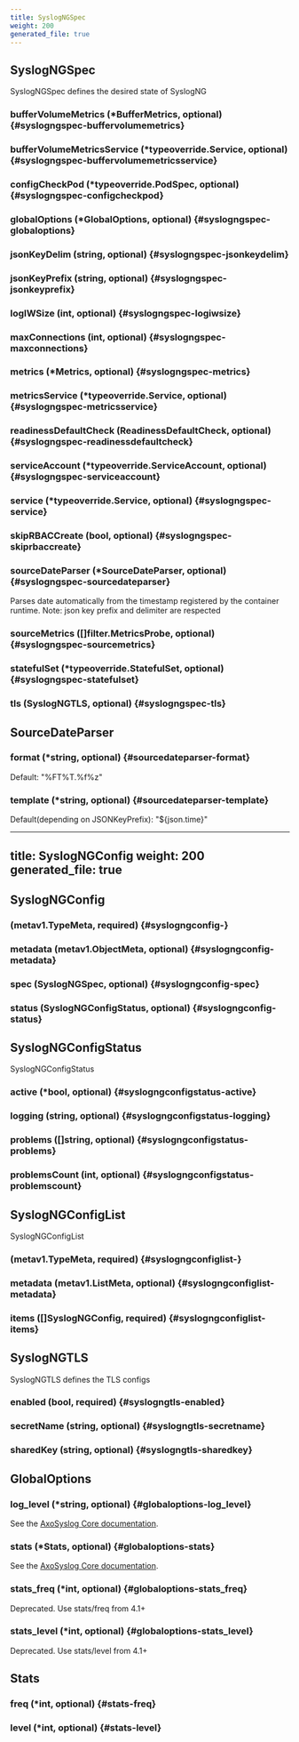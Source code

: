 ```yaml
---
title: SyslogNGSpec
weight: 200
generated_file: true
---
```


## SyslogNGSpec

SyslogNGSpec defines the desired state of SyslogNG

### bufferVolumeMetrics (*BufferMetrics, optional) {#syslogngspec-buffervolumemetrics}


### bufferVolumeMetricsService (*typeoverride.Service, optional) {#syslogngspec-buffervolumemetricsservice}


### configCheckPod (*typeoverride.PodSpec, optional) {#syslogngspec-configcheckpod}


### globalOptions (*GlobalOptions, optional) {#syslogngspec-globaloptions}


### jsonKeyDelim (string, optional) {#syslogngspec-jsonkeydelim}


### jsonKeyPrefix (string, optional) {#syslogngspec-jsonkeyprefix}


### logIWSize (int, optional) {#syslogngspec-logiwsize}


### maxConnections (int, optional) {#syslogngspec-maxconnections}


### metrics (*Metrics, optional) {#syslogngspec-metrics}


### metricsService (*typeoverride.Service, optional) {#syslogngspec-metricsservice}


### readinessDefaultCheck (ReadinessDefaultCheck, optional) {#syslogngspec-readinessdefaultcheck}


### serviceAccount (*typeoverride.ServiceAccount, optional) {#syslogngspec-serviceaccount}


### service (*typeoverride.Service, optional) {#syslogngspec-service}


### skipRBACCreate (bool, optional) {#syslogngspec-skiprbaccreate}


### sourceDateParser (*SourceDateParser, optional) {#syslogngspec-sourcedateparser}

Parses date automatically from the timestamp registered by the container runtime. Note: json key prefix and delimiter are respected 


### sourceMetrics ([]filter.MetricsProbe, optional) {#syslogngspec-sourcemetrics}


### statefulSet (*typeoverride.StatefulSet, optional) {#syslogngspec-statefulset}


### tls (SyslogNGTLS, optional) {#syslogngspec-tls}



## SourceDateParser

### format (*string, optional) {#sourcedateparser-format}

Default: "%FT%T.%f%z" 


### template (*string, optional) {#sourcedateparser-template}

Default(depending on JSONKeyPrefix): "${json.time}" 



---
title: SyslogNGConfig
weight: 200
generated_file: true
---

## SyslogNGConfig

###  (metav1.TypeMeta, required) {#syslogngconfig-}


### metadata (metav1.ObjectMeta, optional) {#syslogngconfig-metadata}


### spec (SyslogNGSpec, optional) {#syslogngconfig-spec}


### status (SyslogNGConfigStatus, optional) {#syslogngconfig-status}



## SyslogNGConfigStatus

SyslogNGConfigStatus

### active (*bool, optional) {#syslogngconfigstatus-active}


### logging (string, optional) {#syslogngconfigstatus-logging}


### problems ([]string, optional) {#syslogngconfigstatus-problems}


### problemsCount (int, optional) {#syslogngconfigstatus-problemscount}



## SyslogNGConfigList

SyslogNGConfigList

###  (metav1.TypeMeta, required) {#syslogngconfiglist-}


### metadata (metav1.ListMeta, optional) {#syslogngconfiglist-metadata}


### items ([]SyslogNGConfig, required) {#syslogngconfiglist-items}



## SyslogNGTLS

SyslogNGTLS defines the TLS configs

### enabled (bool, required) {#syslogngtls-enabled}


### secretName (string, optional) {#syslogngtls-secretname}


### sharedKey (string, optional) {#syslogngtls-sharedkey}



## GlobalOptions

### log_level (*string, optional) {#globaloptions-log_level}

See the [AxoSyslog Core documentation](https://axoflow.com/docs/axosyslog-core/chapter-global-options/reference-options/#global-options-log-level). 


### stats (*Stats, optional) {#globaloptions-stats}

See the [AxoSyslog Core documentation](https://axoflow.com/docs/axosyslog-core/chapter-global-options/reference-options/#global-option-stats). 


### stats_freq (*int, optional) {#globaloptions-stats_freq}

Deprecated. Use stats/freq from 4.1+ 


### stats_level (*int, optional) {#globaloptions-stats_level}

Deprecated. Use stats/level from 4.1+ 



## Stats

### freq (*int, optional) {#stats-freq}


### level (*int, optional) {#stats-level}




